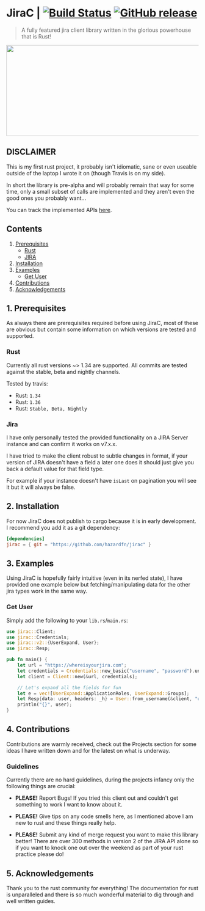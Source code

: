 # JiraC | [![Build Status](https://travis-ci.org/hazardfn/jirac.svg?branch=master "Build Status")](http://travis-ci.org/hazardfn/jirac) [![GitHub release](https://img.shields.io/github/release/hazardfn/jirac.svg)](https://github.com/hazardfn/jirac/releases/latest)

> A fully featured jira client library written in the glorious powerhouse
> that is Rust!

<p align="center">
<img src="https://applitools.com/blog/wp-content/uploads/2018/07/Jira-new-logo.png" height="238" width="549">
</p>

## DISCLAIMER

This is my first rust project, it probably isn't idiomatic, sane or even useable outside of the laptop I wrote it on (though Travis is on my side).

In short the library is pre-alpha and will probably remain that way for some time, only a small subset of calls are implemented and they aren't even the good ones you probably want...

You can track the implemented APIs [here](https://github.com/hazardfn/jirac/issues/4).

## Contents

1. [Prerequisites](#prerequisites)
    * [Rust](#rust)
    * [JIRA](#jira)
2. [Installation](#installation)
3. [Examples](#examples)
    * [Get User](#get-user)
4. [Contributions](#contribute)
5. [Acknowledgements](#ack)

## 1. Prerequisites<a name="prerequisites"></a>

As always there are prerequisites required before using JiraC, most of these are obvious but contain some information on which versions are tested and supported.

### Rust<a name="rust"></a>

Currently all rust versions ~> 1.34 are supported. All commits are tested against the stable, beta and nightly channels.

Tested by travis:

* Rust: `1.34`
* Rust: `1.36`
* Rust: `Stable, Beta, Nightly`

### Jira<a name="jira"></a>

I have only personally tested the provided functionality on a JIRA Server instance and can confirm it works on v7.x.x.

I have tried to make the client robust to subtle changes in format, if your version of JIRA doesn't have a field a later one does it should just give you back a default value for that field type.

For example if your instance doesn't have `isLast` on pagination you will see it but it will always be false.

## 2. Installation<a name="installation"></a>

For now JiraC does not publish to cargo because it is in early development. I recommend you add it as a git dependency:

```toml
[dependencies]
jirac = { git = "https://github.com/hazardfn/jirac" }
```

## 3. Examples<a name="examples"></a>

Using JiraC is hopefully fairly intuitive (even in its nerfed state), I have provided one example below but fetching/manipulating data for the other jira types work in the same way.

### Get User<a name="get-user"></a>

Simply add the following to your `lib.rs`/`main.rs`:

```rust
use jirac::Client;
use jirac::Credentials;
use jirac::v2::{UserExpand, User};
use jirac::Resp;

pub fn main() {
    let url = "https://whereisyourjira.com";
    let credentials = Credentials::new_basic("username", "password").unwrap();
    let client = Client::new(&url, credentials);

    // Let's expand all the fields for fun
    let e = vec![UserExpand::ApplicationRoles, UserExpand::Groups];
    let Resp{data: user, headers: _h} = User::from_username(&client, "username", e).unwrap();
    println("{}", user);
}
```

## 4. Contributions<a name="contribute"></a>

Contributions are warmly received, check out the Projects section for some ideas I have written down and for the latest on what is underway.

### Guidelines<a name="guidelines"></a>

Currently there are no hard guidelines, during the projects infancy only the following things are crucial:

* **PLEASE!** Report Bugs! If you tried this client out and couldn't get something to work I want to know about it.

* **PLEASE!** Give tips on any code smells here, as I mentioned above I am new to rust and these things really help.

* **PLEASE!** Submit any kind of merge request you want to make this library better! There are over 300 methods in version 2 of the JIRA API alone so if you want to knock one out over the weekend as part of your rust practice please do!

## 5. Acknowledgements<a name="ack"></a>

Thank you to the rust community for everything! The documentation for rust is unparalleled and there is so much wonderful material to dig through and well written guides.
